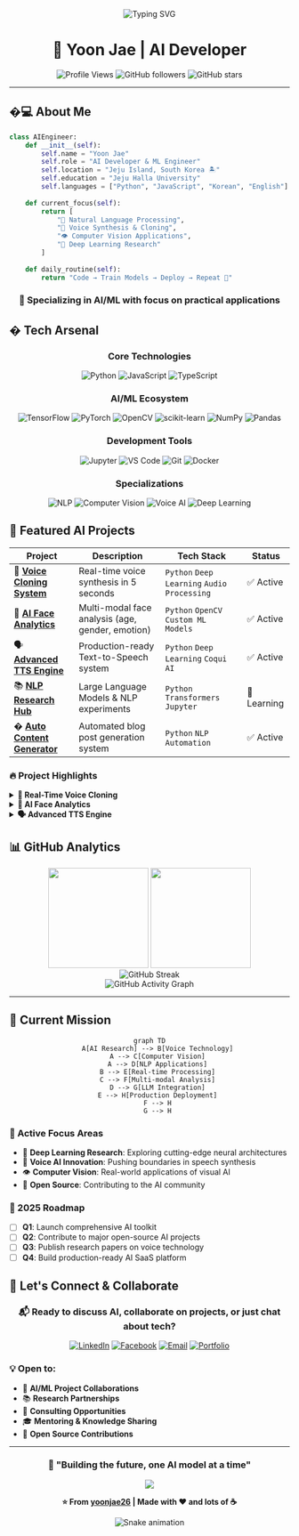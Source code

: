 <div align="center">
  <img src="https://readme-typing-svg.herokuapp.com?font=Fira+Code&pause=1000&color=00F7FF&center=true&vCenter=true&width=435&lines=AI+Developer+%26+ML+Engineer;NLP+%26+Computer+Vision+Expert;Voice+Technology+Enthusiast;Open+Source+Contributor" alt="Typing SVG" />
</div>

<div align="center">
  
# 🚀 Yoon Jae | AI Developer
  
![Profile Views](https://komarev.com/ghpvc/?username=yoonjae26&label=Profile%20views&color=00d9ff&style=flat)
![GitHub followers](https://img.shields.io/github/followers/yoonjae26?label=Followers&style=social)
![GitHub stars](https://img.shields.io/github/stars/yoonjae26?label=Stars&style=social)

</div>

---

## �‍💻 About Me

```python
class AIEngineer:
    def __init__(self):
        self.name = "Yoon Jae"
        self.role = "AI Developer & ML Engineer"
        self.location = "Jeju Island, South Korea 🏝️"
        self.education = "Jeju Halla University"
        self.languages = ["Python", "JavaScript", "Korean", "English"]
        
    def current_focus(self):
        return [
            "🧠 Natural Language Processing",
            "🎤 Voice Synthesis & Cloning",
            "👁️ Computer Vision Applications",
            "🤖 Deep Learning Research"
        ]
    
    def daily_routine(self):
        return "Code → Train Models → Deploy → Repeat 🔄"
```

<div align="center">
  
### 🎯 **Specializing in AI/ML with focus on practical applications**
  
</div>

## �️ Tech Arsenal

<div align="center">

### Core Technologies
![Python](https://img.shields.io/badge/Python-3776AB?style=for-the-badge&logo=python&logoColor=white)
![JavaScript](https://img.shields.io/badge/JavaScript-F7DF1E?style=for-the-badge&logo=javascript&logoColor=black)
![TypeScript](https://img.shields.io/badge/TypeScript-007ACC?style=for-the-badge&logo=typescript&logoColor=white)

### AI/ML Ecosystem
![TensorFlow](https://img.shields.io/badge/TensorFlow-FF6F00?style=for-the-badge&logo=tensorflow&logoColor=white)
![PyTorch](https://img.shields.io/badge/PyTorch-EE4C2C?style=for-the-badge&logo=pytorch&logoColor=white)
![OpenCV](https://img.shields.io/badge/OpenCV-27338e?style=for-the-badge&logo=OpenCV&logoColor=white)
![scikit-learn](https://img.shields.io/badge/scikit--learn-F7931E?style=for-the-badge&logo=scikit-learn&logoColor=white)
![NumPy](https://img.shields.io/badge/numpy-013243?style=for-the-badge&logo=numpy&logoColor=white)
![Pandas](https://img.shields.io/badge/pandas-150458?style=for-the-badge&logo=pandas&logoColor=white)

### Development Tools
![Jupyter](https://img.shields.io/badge/Jupyter-F37626?style=for-the-badge&logo=jupyter&logoColor=white)
![VS Code](https://img.shields.io/badge/VS%20Code-007ACC?style=for-the-badge&logo=visual-studio-code&logoColor=white)
![Git](https://img.shields.io/badge/Git-F05032?style=for-the-badge&logo=git&logoColor=white)
![Docker](https://img.shields.io/badge/Docker-2496ED?style=for-the-badge&logo=docker&logoColor=white)

### Specializations
![NLP](https://img.shields.io/badge/NLP-FF6B6B?style=for-the-badge&logo=chatbot&logoColor=white)
![Computer Vision](https://img.shields.io/badge/Computer%20Vision-4ECDC4?style=for-the-badge&logo=opencv&logoColor=white)
![Voice AI](https://img.shields.io/badge/Voice%20AI-45B7D1?style=for-the-badge&logo=waveform&logoColor=white)
![Deep Learning](https://img.shields.io/badge/Deep%20Learning-96CEB4?style=for-the-badge&logo=tensorflow&logoColor=white)

</div>

## 🌟 Featured AI Projects

<div align="center">

| Project | Description | Tech Stack | Status |
|---------|-------------|------------|--------|
| 🎤 **[Voice Cloning System](https://github.com/yoonjae26/Real-Time-Voice-Cloning)** | Real-time voice synthesis in 5 seconds | `Python` `Deep Learning` `Audio Processing` | ✅ Active |
| 🤖 **[AI Face Analytics](https://github.com/yoonjae26/face_estimation)** | Multi-modal face analysis (age, gender, emotion) | `Python` `OpenCV` `Custom ML Models` | ✅ Active |
| 🗣️ **[Advanced TTS Engine](https://github.com/yoonjae26/coqui-ai-TTS)** | Production-ready Text-to-Speech system | `Python` `Deep Learning` `Coqui AI` | ✅ Active |
| 📚 **[NLP Research Hub](https://github.com/yoonjae26/intronlp-2024)** | Large Language Models & NLP experiments | `Python` `Transformers` `Jupyter` | 🔄 Learning |
| � **[Auto Content Generator](https://github.com/yoonjae26/CafeBlog-AutoPostGen)** | Automated blog post generation system | `Python` `NLP` `Automation` | ✅ Active |

</div>

### 🔥 Project Highlights

<details>
<summary><b>🎤 Real-Time Voice Cloning</b></summary>

- **Revolutionary Voice Synthesis**: Clone any voice with just 5 seconds of audio
- **Real-time Processing**: Generate speech in real-time with minimal latency
- **Production Ready**: Optimized for performance and scalability
- **Applications**: Voice assistants, content creation, accessibility tools

</details>

<details>
<summary><b>🤖 AI Face Analytics</b></summary>

- **Multi-Modal Analysis**: Simultaneous age, gender, and emotion detection
- **Custom ML Models**: Self-trained models for enhanced accuracy
- **Real-time Processing**: Live video stream analysis
- **Applications**: Security systems, customer analytics, healthcare

</details>

<details>
<summary><b>🗣️ Advanced TTS Engine</b></summary>

- **Enterprise-Grade**: Battle-tested in research and production environments
- **Multi-Language Support**: Support for various languages and accents
- **Customizable Voices**: Train custom voice models
- **High Quality Output**: Natural-sounding speech synthesis

</details>

## 📊 GitHub Analytics

<div align="center">
  
<img height="180em" src="https://github-readme-stats.vercel.app/api?username=yoonjae26&show_icons=true&theme=tokyonight&include_all_commits=true&count_private=true"/>
<img height="180em" src="https://github-readme-stats.vercel.app/api/top-langs/?username=yoonjae26&layout=compact&langs_count=7&theme=tokyonight"/>

</div>

<div align="center">
  
<img src="https://github-readme-streak-stats.herokuapp.com/?user=yoonjae26&theme=tokyonight" alt="GitHub Streak" />

</div>

<div align="center">
  
<img src="https://github-readme-activity-graph.vercel.app/graph?username=yoonjae26&theme=tokyo-night" alt="GitHub Activity Graph" />

</div>

---

## 🎯 Current Mission

<div align="center">

```mermaid
graph TD
    A[AI Research] --> B[Voice Technology]
    A --> C[Computer Vision]
    A --> D[NLP Applications]
    B --> E[Real-time Processing]
    C --> F[Multi-modal Analysis]
    D --> G[LLM Integration]
    E --> H[Production Deployment]
    F --> H
    G --> H
```

</div>

### 🚀 Active Focus Areas
- 🧠 **Deep Learning Research**: Exploring cutting-edge neural architectures
- 🎵 **Voice AI Innovation**: Pushing boundaries in speech synthesis
- 👁️ **Computer Vision**: Real-world applications of visual AI
- 🤖 **Open Source**: Contributing to the AI community

### 🌟 2025 Roadmap
- [ ] **Q1**: Launch comprehensive AI toolkit
- [ ] **Q2**: Contribute to major open-source AI projects
- [ ] **Q3**: Publish research papers on voice technology
- [ ] **Q4**: Build production-ready AI SaaS platform

## 🤝 Let's Connect & Collaborate

<div align="center">

### 📬 **Ready to discuss AI, collaborate on projects, or just chat about tech?**

[![LinkedIn](https://img.shields.io/badge/LinkedIn-0077B5?style=for-the-badge&logo=linkedin&logoColor=white)](https://linkedin.com/in/yoonjae26)
[![Facebook](https://img.shields.io/badge/Facebook-1877F2?style=for-the-badge&logo=facebook&logoColor=white)](https://www.facebook.com/profile.php?id=100033933143471)
[![Email](https://img.shields.io/badge/Email-D14836?style=for-the-badge&logo=gmail&logoColor=white)](mailto:nguyenhoanglinh260801@gmail.com)
[![Portfolio](https://img.shields.io/badge/Portfolio-FF5722?style=for-the-badge&logo=todoist&logoColor=white)](https://yoonjae26.github.io)

</div>

### 💡 **Open to:**
- 🚀 **AI/ML Project Collaborations**
- 📚 **Research Partnerships**
- 💼 **Consulting Opportunities**
- 🎓 **Mentoring & Knowledge Sharing**
- 🌟 **Open Source Contributions**

---

<div align="center">
  
### 🔮 **"Building the future, one AI model at a time"**

<img src="https://capsule-render.vercel.app/api?type=waving&color=gradient&height=100&section=footer&text=Thanks%20for%20visiting!&fontSize=16&fontColor=fff&animation=twinkling&fontAlignY=35"/>

</div>

<div align="center">
  
**⭐ From [yoonjae26](https://github.com/yoonjae26) | Made with ❤️ and lots of ☕**

![Snake animation](https://github.com/yoonjae26/yoonjae26/blob/output/github-contribution-grid-snake.svg)

</div>
